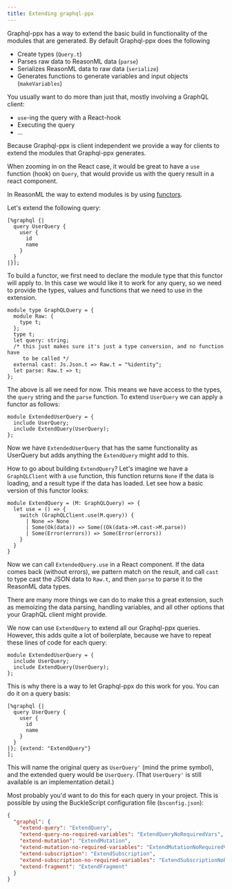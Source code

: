 ```yaml
---
title: Extending graphql-ppx
---
```


Graphql-ppx has a way to extend the basic build in functionality of the modules
that are generated. By default Graphql-ppx does the following

- Create types (`Query.t`)
- Parses raw data to ReasonML data (`parse`)
- Serializes ReasonML data to raw data (`serialize`)
- Generates functions to generate variables and input objects (`makeVariables`)

You usually want to do more than just that, mostly involving a GraphQL client:

- `use`-ing the query with a React-hook
- Executing the query
- ...

Because Graphql-ppx is client independent we provide a way for clients to extend
the modules that Graphql-ppx generates.

When zooming in on the React case, it would be great to have a `use` function
(hook) on `Query`, that would provide us with the query result in a react
component.

In ReasonML the way to extend modules is by using
[functors](https://2ality.com/2018/01/functors-reasonml.html).

Let's extend the following query:

```reason
[%graphql {|
  query UserQuery {
    user {
      id
      name
    }
  }
|}];
```

To build a functor, we first need to declare the module type that this functor
will apply to. In this case we would like it to work for any query, so we need
to provide the types, values and functions that we need to use in the extension.

```reason
module type GraphQLQuery = {
  module Raw: {
    type t;
  };
  type t;
  let query: string;
  /* this just makes sure it's just a type conversion, and no function have
     to be called */
  external cast: Js.Json.t => Raw.t = "%identity";
  let parse: Raw.t => t;
};
```

The above is all we need for now. This means we have access to the types, the
`query` string and the `parse` function. To extend `UserQuery` we can apply a
functor as follows:

```reason
module ExtendedUserQuery = {
  include UserQuery;
  include ExtendQuery(UserQuery);
};
```

Now we have `ExtendedUserQuery` that has the same functionality as UserQuery but
adds anything the `ExtendQuery` might add to this.

How to go about building `ExtendQuery`? Let's imagine we have a `GraphQLClient`
with a `use` function, this function returns `None` if the data is loading, and
a result type if the data has loaded. Let see how a basic version of this
functor looks:

```reason
module ExtendQuery = (M: GraphQLQuery) => {
  let use = () => {
    switch (GraphQLClient.use(M.query)) {
      | None => None
      | Some(Ok(data)) => Some((Ok(data->M.cast->M.parse))
      | Some(Error(errors)) => Some(Error(errors))
    }
  }
}
```

Now we can call `ExtendedQuery.use` in a React component. If the data comes back
(without errors), we pattern match on the result, and call `cast` to type cast
the JSON data to `Raw.t`, and then `parse` to parse it to the ReasonML data
types.

There are many more things we can do to make this a great extension, such as
memoizing the data parsing, handling variables, and all other options that your
GraphQL client might provide.

We now can use `ExtendQuery` to extend all our Graphql-ppx queries. However,
this adds quite a lot of boilerplate, because we have to repeat these lines of
code for each query:

```reason
module ExtendedUserQuery = {
  include UserQuery;
  include ExtendQuery(UserQuery);
};
```

This is why there is a way to let Graphql-ppx do this work for you. You can do
it on a query basis:

```reason
[%graphql {|
  query UserQuery {
    user {
      id
      name
    }
  }
|}; {extend: "ExtendQuery"}
];
```

This will name the original query as `UserQuery'` (mind the prime symbol), and
the extended query would be `UserQuery`. (That `UserQuery'` is still available
is an implementation detail.)

Most probably you'd want to do this for each query in your project. This is
possible by using the BuckleScript configuration file (`bsconfig.json`):

```json
{
  "graphql": {
    "extend-query": "ExtendQuery",
    "extend-query-no-required-variables": "ExtendQueryNoRequiredVars",
    "extend-mutation": "ExtendMutation",
    "extend-mutation-no-required-variables": "ExtendMutationNoRequiredVars",
    "extend-subscription": "ExtendSubscription",
    "extend-subscription-no-required-variables": "ExtendSubscriptionNoRequiredVars",
    "extend-fragment": "ExtendFragment"
  }
}
```
